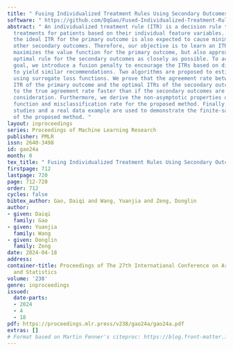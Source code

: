 ```yaml
---
title: " Fusing Individualized Treatment Rules Using Secondary Outcomes "
software: " https://github.com/DqGao/Fused-Individualized-Treatment-Rule.git "
abstract: " An individualized treatment rule (ITR) is a decision rule that recommends
  treatments for patients based on their individual feature variables. In many practices,
  the ideal ITR for the primary outcome is also expected to cause minimal harm to
  other secondary outcomes. Therefore, our objective is to learn an ITR that not only
  maximizes the value function for the primary outcome, but also approximates the
  optimal rule for the secondary outcomes as closely as possible. To achieve this
  goal, we introduce a fusion penalty to encourage the ITRs based on different outcomes
  to yield similar recommendations. Two algorithms are proposed to estimate the ITR
  using surrogate loss functions. We prove that the agreement rate between the estimated
  ITR of the primary outcome and the optimal ITRs of the secondary outcomes converges
  to the true agreement rate faster than if the secondary outcomes are not taken into
  consideration. Furthermore, we derive the non-asymptotic properties of the value
  function and misclassification rate for the proposed method. Finally, simulation
  studies and a real data example are used to demonstrate the finite-sample performance
  of the proposed method. "
layout: inproceedings
series: Proceedings of Machine Learning Research
publisher: PMLR
issn: 2640-3498
id: gao24a
month: 0
tex_title: " Fusing Individualized Treatment Rules Using Secondary Outcomes "
firstpage: 712
lastpage: 720
page: 712-720
order: 712
cycles: false
bibtex_author: Gao, Daiqi and Wang, Yuanjia and Zeng, Donglin
author:
- given: Daiqi
  family: Gao
- given: Yuanjia
  family: Wang
- given: Donglin
  family: Zeng
date: 2024-04-18
address:
container-title: Proceedings of The 27th International Conference on Artificial Intelligence
  and Statistics
volume: '238'
genre: inproceedings
issued:
  date-parts:
  - 2024
  - 4
  - 18
pdf: https://proceedings.mlr.press/v238/gao24a/gao24a.pdf
extras: []
# Format based on Martin Fenner's citeproc: https://blog.front-matter.io/posts/citeproc-yaml-for-bibliographies/
---
```

